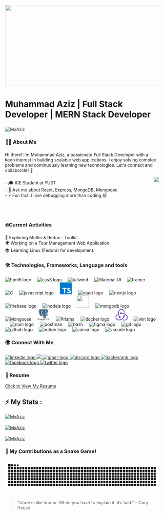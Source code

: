 <div align="center">
  <img height="265" width="900" src="https://i.ibb.co.com/v6HL2KBs/github-banner.png"  />
<!--   <img height="265" width="900" src="https://i.ibb.co.com/7N6c848V/Banner.png"  /> -->
</div>

###

<h1 align="left">Muhammad Aziz | Full Stack Developer | MERN Stack Developer</h1>

###


<p align="left"> <img src="https://komarev.com/ghpvc/?username=MxAziz&label=Profile%20views&color=FE7743&style=flat" alt="MxAziz" /> </p>



<h3 align="left">👩‍💻  About Me</h3>

###

<p align="left">Hi there! I'm Muhammad Aziz, a passionate Full Stack Developer with a keen interest in building scalable web applications. I enjoy solving complex problems and continuously learning new technologies. Let's connect and collaborate! 🤝</p>

<!-- <img align="right" height="123" src="https://i.pinimg.com/736x/8b/65/0f/8b650ff305e5142cc5a0eeb6f5723ed9.jpg"  /> -->
<img align="right" height="123" src="https://i.ibb.co.com/QvrgFSqh/full-stack-developer.png"  />

###

<p align="left">- 🎓 ICE Student at PUST<br>- 💬 Ask me about React, Express, MongoDB, Mongoose<br>- ⚡ Fun fact: I love debugging more than coding 😄</p>

###

<br clear="both">

###

<h3 align="left">🔥Current Activities</h3>

###

<p align="left">
  🚀 Exploring Multer & Redux - Toolkit<br>
  🌍 Working on a Tour Management Web Application.<br>
  📚 Learning Linux (Fedora) for development.</p>

###

<h3 align="left">🛠 Technologies, Frameworks, Language and tools</h3>

###

<div align="left">
  <img src="https://cdn.jsdelivr.net/gh/devicons/devicon/icons/html5/html5-original.svg" height="40" width="40" alt="html5 logo"  />
  <img width="12" />
  <img src="https://cdn.jsdelivr.net/gh/devicons/devicon/icons/css3/css3-original.svg" height="40" width="40" alt="css3 logo"  />
  <img width="12" />
  <img src="https://www.vectorlogo.zone/logos/tailwindcss/tailwindcss-icon.svg" alt="tailwind" width="40" height="40"/>
  <img width="12" />
  <img src="https://profilinator.rishav.dev/skills-assets/mui.png" alt="Material UI" height="45" />
  <img width="12" />
  <img src="https://www.vectorlogo.zone/logos/framer/framer-icon.svg" alt="framer" width="40" height="40"/>
  <img width="12" />
  <img src="https://profilinator.rishav.dev/skills-assets/c-original.svg" alt="C" height="45" width="45" />
  <img width="12" />
  <img src="https://cdn.jsdelivr.net/gh/devicons/devicon/icons/javascript/javascript-original.svg" height="40" width="40" alt="javascript logo"  />
  <img width="12" />
  <img src="https://raw.githubusercontent.com/devicons/devicon/master/icons/typescript/typescript-original.svg" alt="typescript" width="40" height="40"/>
  <img width="12" />
  <img src="https://cdn.jsdelivr.net/gh/devicons/devicon/icons/react/react-original.svg" height="40" width="40" alt="react logo"  />
  <img width="12" />
  <img src="https://cdn.jsdelivr.net/gh/devicons/devicon/icons/nextjs/nextjs-original.svg" height="40" width="40" alt="nextjs logo" />
  <img width="12" />
  <img src="https://cdn.jsdelivr.net/gh/devicons/devicon/icons/firebase/firebase-plain-wordmark.svg" height="40" width="40" alt="firebase logo"  />
  <img width="12" />
  <img src="https://cdn.jsdelivr.net/gh/devicons/devicon/icons/nodejs/nodejs-original.svg" height="40" width="40" alt="nodejs logo"  />
  <img width="12" />
  <img src="https://github.com/mir-hussain/mir-hussain/blob/main/images/icons/express.png" height="40" width="40" />
  <img width="12" />
  <img src="https://cdn.jsdelivr.net/gh/devicons/devicon/icons/mongodb/mongodb-original.svg" height="40" width="40" alt="mongodb logo"  />
  <img width="12" />
  <img src="https://mongoosejs.com/docs/images/mongoose5_62x30_transparent.png" alt="Mongoose" height="40" width="40"/>
  <img width="12" />
  <img src="https://raw.githubusercontent.com/devicons/devicon/master/icons/postgresql/postgresql-original-wordmark.svg" alt="postgresql" width="40" height="40"/>
  <img width="12" />
<!--   <img src="https://i.ibb.co.com/v6Jh4zQY/prisma.png" alt="Prisma" height="55" /> -->
  <img src="https://profilinator.rishav.dev/skills-assets/prisma.png" alt="Prisma" height="45" />
  <img width="12" />  
  <img src="https://cdn.jsdelivr.net/gh/devicons/devicon/icons/docker/docker-original.svg" height="40" width="40" alt="docker logo"  />
  <img width="12" />
  <img src="https://raw.githubusercontent.com/devicons/devicon/master/icons/redux/redux-original.svg" width="40" height="40" alt="redux" />
  <img width="12" />
  <img src="https://cdn.jsdelivr.net/gh/devicons/devicon/icons/vim/vim-original.svg" height="40" width="40" alt="vim logo"  />
  <img width="12" />
  <img src="https://cdn.jsdelivr.net/gh/devicons/devicon/icons/npm/npm-original-wordmark.svg" height="40" width="40" alt="npm logo"  />
  <img width="12" />
  <img src="https://www.vectorlogo.zone/logos/getpostman/getpostman-icon.svg" alt="postman" width="40" height="40"/>
  <img width="12" />
  <img src="https://i.ibb.co.com/yTGt4zK/bash.png" height="40" alt="bash"/>
  <img width="12" />
  <img src="https://cdn.jsdelivr.net/gh/devicons/devicon/icons/figma/figma-original.svg" height="40" width="40" alt="figma logo"  />
  <img width="12" />
  <img src="https://cdn.jsdelivr.net/gh/devicons/devicon/icons/git/git-original.svg" height="40" width="40" alt="git logo"  />
  <img width="12" />  
  <img src="https://github.githubassets.com/images/modules/logos_page/GitHub-Mark.png" height="40" width="40" alt="github logo" />
  <img width="12" />
  <img src="https://cdn.jsdelivr.net/gh/devicons/devicon/icons/notion/notion-original.svg" height="40" width="40" alt="notion logo"  />
  <img width="12" />
  <img src="https://cdn.jsdelivr.net/gh/devicons/devicon/icons/canva/canva-original.svg" height="40" width="40" alt="canva logo"  />
  <img width="12" />
  <img src="https://cdn.jsdelivr.net/gh/devicons/devicon/icons/vscode/vscode-original.svg" height="40" width="40" alt="vscode logo"  />
</div>

###

<h3 align="left">🌍 Connect With Me</h3>

###

<div align="left">
  <a href="https://www.linkedin.com/in/mxaziz/" target="_blank">
    <img src="https://img.shields.io/static/v1?message=LinkedIn&logo=linkedin&label=&color=0077B5&logoColor=white&labelColor=&style=for-the-badge" height="35" alt="linkedin logo"  />
  </a>
  <a href="https://mxaziz.vercel.app/" target="_blank">
   <img src="https://img.shields.io/badge/Portfolio-725CAD?style=for-the-badge&logo=Google-Chrome&logoColor=white" height="35" />
  </a>
  <a href="mailto:hereabdulaziz@gmail.com" target="_blank">
  <img src="https://img.shields.io/static/v1?message=Gmail&logo=gmail&label=&color=D14836&logoColor=white&labelColor=&style=for-the-badge" height="35" alt="gmail logo"  />
  </a>
  <a href="https://discord.com/channels/@mr.mxaziz" target="_blank">
     <img src="https://img.shields.io/static/v1?message=Discord&logo=discord&label=&color=7289DA&logoColor=white&labelColor=&style=for-the-badge" height="35" alt="discord logo"  />
  </a>
  <a href="https://www.hackerrank.com/profile/MxAziz" target="_blank">
  <img src="https://img.shields.io/static/v1?message=HackerRank&logo=hackerrank&label=&color=437057&logoColor=white&labelColor=&style=for-the-badge" height="35" alt="hackerrank logo"  />
  </a>
  <a href="https://www.facebook.com/mr.mxaziz" target="_blank">
  <img src="https://img.shields.io/static/v1?message=Facebook&logo=facebook&label=&color=1877F2&logoColor=white&labelColor=&style=for-the-badge" height="35" alt="facebook logo"  />
  </a>
  <a href="https://x.com/Mr_MxAziz" target="_blank">
  <img src="https://img.shields.io/static/v1?message=Twitter&logo=twitter&label=&color=1DA1F2&logoColor=white&labelColor=&style=for-the-badge" height="35" alt="twitter logo"  />
  </a>
</div>


### 📄 Resume

[Click to View My Resume](https://drive.google.com/file/d/1Pwx6ZaDwElIqEjcdVLUe_rFsGpe74rT2/view?usp=sharing)


###

<h2 align="">⚡ My Stats :</h2>
<p align=>
  <div align=>
    <a href="https://github.com/denvercoder1/github-readme-streak-stats" title="Go to Source">
      <img height=200 align="center" src="https://streak-stats.demolab.com/?user=MxAziz&theme=react&border=61dafb&hide_border=true" alt="MxAziz" />
    </a>
  </div>
  <br>
  <div align=>
     <a href="https://github.com/anuraghazra/github-readme-stats" title="Go to Source">
      <img height=200 align="center" src="https://github-readme-stats.vercel.app/api?username=MxAziz&show_icons=true&theme=react&border_color=61dafb&hide_border=true" alt="MxAziz" />
    </a>
  </div>
  <br>
  <div align=>
    <a href="https://github.com/anuraghazra/github-readme-stats">
      <img height=200 align="center" src="https://github-readme-stats.vercel.app/api/top-langs/?username=MxAziz&hide=Cuda&title_color=61dafb&text_color=ffffff&icon_color=61dafb&bg_color=20232a&langs_count=8&layout=compact&border_color=61dafb&hide_border=true&size_weight=0.5&count_weight=0.5" alt="MxAziz" />
    </a>
  </div>
</p>

###

<h3 align="left">🐍 My Contributions as a Snake Game!</h3>

###

<img src="https://raw.githubusercontent.com/MxAziz/MxAziz/output/snake.svg" alt="Snake animation" />



> "Code is like humor. When you have to explain it, it’s bad." – Cory House








